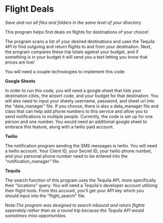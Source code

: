 # Flight Deals
_Save and run all files and folders in the same level of your directory_

This program helps find deals on flights for destinations of your choice!

The program scans a list of your desired destinations and uses the Tequila API to find outgoing and return flights to and from your destination. 
Next, the program compares these trip totals against your budget, and if something is in your budget it will send you a
text letting you know that prices are low!

You will need a couple technologies to implement this code:

**Google Sheets**

In order to run this code, you will need a google sheet that lists your destination cities, the airport code, and your budget for that destination.
You will also need to input your sheety username, password, and sheet url into the "data_manager" file.
If you choose, there is also a data_manager file and class that can help add phone numbers to this service and allow you to send notifications to multiple people. 
Currently, the code is set up for one person and one number. You would need an additional google sheet to embrace this feature, along with a twilio paid account.

**Twilio**

The notification program sending the SMS messages is twilio. You will need a twilio account. Your Client ID, your Secret ID, your twilio phone number, and your
personal phone number need to be entered into the "notification_manager" file. 

**Tequila**

The search function of this program uses the Tequila API, more specifically their "locations" query.
You will need a Tequila's developer account utilizing their flight tools. From this account, you'll get your API key which you should input into the "flight_search" file.

Note:_The program was designed to search inbound and return flights seperately rather than as a round trip because the Tequila API would sometimes miss opportunities._

